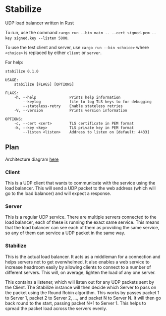 # Stabilize

UDP load balancer written in Rust

To run, use the command `cargo run --bin main -- --cert signed.pem --key signed.key --listen 5000`.

To use the test client and server, use `cargo run --bin <choice>` where `<choice>` is replaced by either `client` or `server`.

For help: 

```
stabilize 0.1.0

USAGE:
    stabilize [FLAGS] [OPTIONS]

FLAGS:
    -h, --help               Prints help information
        --keylog             file to log TLS keys to for debugging
        --stateless-retry    Enable stateless retries
    -V, --version            Prints version information

OPTIONS:
    -c, --cert <cert>        TLS certificate in PEM format
    -k, --key <key>          TLS private key in PEM format
        --listen <listen>    Address to listen on [default: 4433]
```

## Plan

Architecture diagram [here](https://drive.google.com/file/d/1LoCD13TSaLTHX2yjudHgg3aJ7d42NlO7/view?usp=sharing)

### Client

This is a UDP client that wants to communicate with the service using the load balancer. This will send a UDP packet to the web address (which will go to the load balancer) and will expect a response. 

### Server

This is a regular UDP service. There are multiple servers connected to the load balancer, each of these is running the exact same service. This means that the load balancer can see each of them as providing the same service, so any of them can service a UDP packet in the same way. 

### Stabilize

This is the actual load balancer. It acts as a middleman for a connection and helps servers not to get overwhelmed. It also enables a web service to increase headroom easily by allowing clients to connect to a number of different servers. This will, on average, lighten the load of any one server. 

This contains a listener, which will listen out for any UDP packets sent by the Client. The Stabilize instance will then decide which Server to pass on the packet using the Round Robin algorithm. This works by passes packet 1 to Server 1, packet 2 to Server 2, ..., and packet N to Server N. It will then go  back round to the start, passing packet N+1 to Server 1. This helps to spread the packet load across the servers evenly. 

